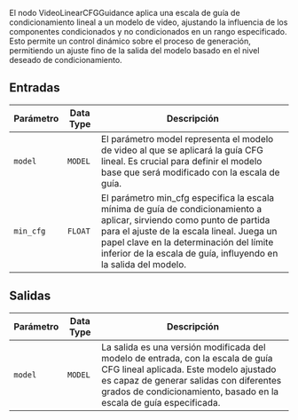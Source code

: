 
El nodo VideoLinearCFGGuidance aplica una escala de guía de condicionamiento lineal a un modelo de video, ajustando la influencia de los componentes condicionados y no condicionados en un rango especificado. Esto permite un control dinámico sobre el proceso de generación, permitiendo un ajuste fino de la salida del modelo basado en el nivel deseado de condicionamiento.

## Entradas

| Parámetro | Data Type | Descripción |
|-----------|-------------|-------------|
| `model`   | `MODEL`     | El parámetro model representa el modelo de video al que se aplicará la guía CFG lineal. Es crucial para definir el modelo base que será modificado con la escala de guía. |
| `min_cfg` | `FLOAT`     | El parámetro min_cfg especifica la escala mínima de guía de condicionamiento a aplicar, sirviendo como punto de partida para el ajuste de la escala lineal. Juega un papel clave en la determinación del límite inferior de la escala de guía, influyendo en la salida del modelo. |

## Salidas

| Parámetro | Data Type | Descripción |
|-----------|-------------|-------------|
| `model`   | `MODEL`     | La salida es una versión modificada del modelo de entrada, con la escala de guía CFG lineal aplicada. Este modelo ajustado es capaz de generar salidas con diferentes grados de condicionamiento, basado en la escala de guía especificada. |
